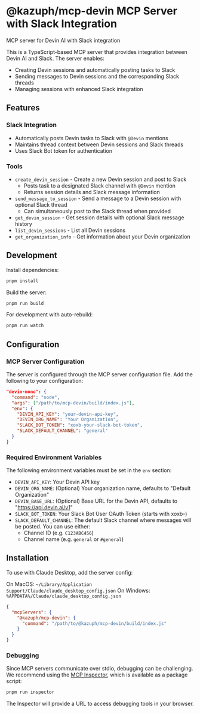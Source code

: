 # @kazuph/mcp-devin MCP Server with Slack Integration

MCP server for Devin AI with Slack integration

This is a TypeScript-based MCP server that provides integration between Devin AI and Slack. The server enables:

- Creating Devin sessions and automatically posting tasks to Slack
- Sending messages to Devin sessions and the corresponding Slack threads
- Managing sessions with enhanced Slack integration

## Features

### Slack Integration
- Automatically posts Devin tasks to Slack with `@Devin` mentions
- Maintains thread context between Devin sessions and Slack threads
- Uses Slack Bot token for authentication

### Tools
- `create_devin_session` - Create a new Devin session and post to Slack
  - Posts task to a designated Slack channel with `@Devin` mention
  - Returns session details and Slack message information
- `send_message_to_session` - Send a message to a Devin session with optional Slack thread
  - Can simultaneously post to the Slack thread when provided
- `get_devin_session` - Get session details with optional Slack message history
- `list_devin_sessions` - List all Devin sessions
- `get_organization_info` - Get information about your Devin organization

## Development

Install dependencies:
```bash
pnpm install
```

Build the server:
```bash
pnpm run build
```

For development with auto-rebuild:
```bash
pnpm run watch
```

## Configuration

### MCP Server Configuration

The server is configured through the MCP server configuration file. Add the following to your configuration:

```json
"devin-mono": {
  "command": "node",
  "args": ["/path/to/mcp-devin/build/index.js"],
  "env": {
    "DEVIN_API_KEY": "your-devin-api-key",
    "DEVIN_ORG_NAME": "Your Organization",
    "SLACK_BOT_TOKEN": "xoxb-your-slack-bot-token",
    "SLACK_DEFAULT_CHANNEL": "general"
  }
}
```

### Required Environment Variables

The following environment variables must be set in the `env` section:

- `DEVIN_API_KEY`: Your Devin API key
- `DEVIN_ORG_NAME`: (Optional) Your organization name, defaults to "Default Organization"
- `DEVIN_BASE_URL`: (Optional) Base URL for the Devin API, defaults to "https://api.devin.ai/v1"
- `SLACK_BOT_TOKEN`: Your Slack Bot User OAuth Token (starts with xoxb-)
- `SLACK_DEFAULT_CHANNEL`: The default Slack channel where messages will be posted. You can use either:
  - Channel ID (e.g. `C123ABC456`)
  - Channel name (e.g. `general` or `#general`)

## Installation

To use with Claude Desktop, add the server config:

On MacOS: `~/Library/Application Support/Claude/claude_desktop_config.json`
On Windows: `%APPDATA%/Claude/claude_desktop_config.json`

```json
{
  "mcpServers": {
    "@kazuph/mcp-devin": {
      "command": "/path/to/@kazuph/mcp-devin/build/index.js"
    }
  }
}
```

### Debugging

Since MCP servers communicate over stdio, debugging can be challenging. We recommend using the [MCP Inspector](https://github.com/modelcontextprotocol/inspector), which is available as a package script:

```bash
pnpm run inspector
```

The Inspector will provide a URL to access debugging tools in your browser.
